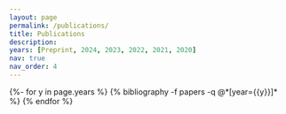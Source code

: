 ```yaml
---
layout: page
permalink: /publications/
title: Publications
description: 
years: [Preprint, 2024, 2023, 2022, 2021, 2020] 
nav: true
nav_order: 4
---
```


<div class="publications">
{%- for y in page.years %}
  <!-- <h2 class="year">{{y}}</h2> -->
  {% bibliography -f papers -q @*[year={{y}}]* %}
{% endfor %}
</div>



